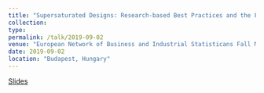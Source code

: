 ```yaml
---
title: "Supersaturated Designs: Research-based Best Practices and the Future"
collection: 
type: 
permalink: /talk/2019-09-02
venue: "European Network of Business and Industrial Statisticans Fall Meeting, 2019"
date: 2019-09-02
location: "Budapest, Hungary"
---
```


[Slides](http://weeseml.github.io/files/Weese_US_session.pdf)
